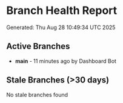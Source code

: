 # Branch Health Report
Generated: Thu Aug 28 10:49:34 UTC 2025

## Active Branches
- **main** - 11 minutes ago by Dashboard Bot

## Stale Branches (>30 days)
No stale branches found
